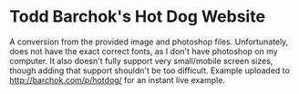 # Todd Barchok's Hot Dog Website

A conversion from the provided image and photoshop files. Unfortunately, does not have the exact correct fonts, as I don't have photoshop on my computer. It also doesn't fully support very small/mobile screen sizes, though adding that support shouldn't be too difficult. Example uploaded to <http://barchok.com/p/hotdog/> for an instant live example.


